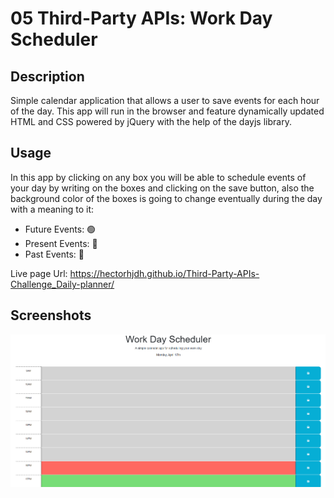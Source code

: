 # 05 Third-Party APIs: Work Day Scheduler

## Description

Simple calendar application that allows a user to save events for each hour of the day. This app will run in the browser and feature dynamically updated HTML and CSS powered by jQuery with the help of the dayjs library.

## Usage

In this app by clicking on any box you will be able to schedule events of your day by writing on the boxes and clicking on the save button, also the background color of the boxes is going to change eventually during the day with a meaning to it:
- Future Events: 🟢
- Present Events: 🔴
- Past Events: 🔘

Live page Url: https://hectorhjdh.github.io/Third-Party-APIs-Challenge_Daily-planner/

## Screenshots
![Horiseon](/assets/images/DaySchedulerScreenshot.PNG "Day Scheduler App Screenshot")